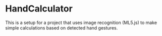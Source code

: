 # HandCalculator
This is a setup for a project that uses image recognition (ML5.js) to make simple calculations based on detected hand gestures.